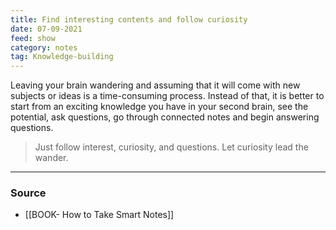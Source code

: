 ```yaml
---
title: Find interesting contents and follow curiosity
date: 07-09-2021
feed: show
category: notes
tag: Knowledge-building 
---
```


Leaving your brain wandering and assuming that it will come with new subjects or ideas is a time-consuming process. Instead of that, it is better to start from an exciting knowledge you have in your second brain, see the potential, ask questions, go through connected notes and begin answering questions. 

> Just follow interest, curiosity, and questions. Let curiosity lead the wander. 

---
### Source
- [[BOOK- How to Take Smart Notes]]